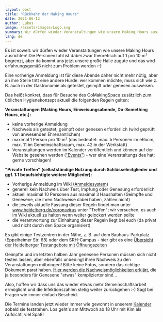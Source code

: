 ```yaml
---
layout: post
title: "Rückkehr der Making Hours"
date: 2021-06-12 
author: Lukas
image: /assets/images/Logo.svg
summary: Wir dürfen wieder Veranstaltungen wie unsere Making Hours ausrichten! Die Personenzahl ist begrenzt auf 1 pro 10 m², aber wir haben eine große Halle!
lang: de
---
```


Es ist soweit: wir dürfen wieder Veranstaltungen wie unsere Making Hours ausrichten! Die Personenzahl ist dabei zwar theoretisch auf 1 pro 10 m² begrenzt, aber da kommt uns jetzt unsere große Halle zugute und das wird erfahrungsgemäß nicht zum Problem werden :-)

Eine vorherige Anmeldung ist für diese Abende daher nicht mehr nötig, aber an ihre Stelle tritt eine andere Hürde: wer kommen möchte, muss sich wie z. B. auch in der Gastronomie als getestet, geimpft oder genesen ausweisen.

Das heißt konkret, dass für Besuche des CoMakingSpace zusätzlich zum üblichen Hygienekonzept aktuell die folgenden Regeln gelten:

**Veranstaltungen (Making Hours, Einweisungsabende, Do-Something Hours, etc.):**

- keine vorherige Anmeldung
- Nachweis als getestet, geimpft oder genesen erforderlich (wird geprüft von anwesenden Ehrenamtlichen)
- maximal 1 Person pro 10 m² (das bedeutet: max. 5 Personen im eRoom, max. 11 im Gemeinschaftsraum, max. 42 in der Werkstatt)
- Veranstaltungen werden im Kalender veröffentlich und können auf der Website gesehen werden (["Events"](https://www.comakingspace.org/kalender/)) - wer eine Veranstaltungsidee hat: gerne vorschlagen!
 

**"Private Treffen" (selbstständige Nutzung durch Schlüsselmitglieder und ggf. 1:1 beaufsichtigte weitere Mitglieder):**

- Vorherige Anmeldung im Wiki ([Anmeldesystem](https://wiki.comakingspace.de/Anmeldesystem))
- generell kein Nachweis über Test, Impfung oder Genesung erforderlich
- aktuell maximal 10 Personen aus maximal 3 Haushalten (Geimpfte und Genesene, die ihren Nachweise dabei haben, zählen nicht)
- die jeweils aktuelle Fassung dieser Regeln findet man unter www.heidelberg.de/coronavirus unter "Treffen"; wir versuchen, es auch im Wiki aktuell zu halten wenn weiter gelockert werden sollte
- die Verantwortung zur Einhaltung dieser Regeln liegt bei euch (da privat und nicht durch den Space organisiert)
 

Es gibt einige Testzentren in der Nähe, z. B. auf dem Bauhaus-Parkplatz (Eppelheimer Str. 68) oder dem SRH-Campus - hier gibt es eine [Übersicht der Heidelberger Testangebote mit Öffnungszeiten](https://www.heidelberg.de/hd/testangebote+in+heidelberg.html)

Geimpfte und im letzten halben Jahr genesene Personen müssen sich nicht testen lassen, aber ebenfalls unbedingt ihren Nachweis zu den Veranstaltungen mitbringen! Bitte keine Fotos, sondern das richtige Dokument parat haben. [Hier werden die Nachweismöglichkeiten erklärt](https://www.baden-wuerttemberg.de/en/service/aktuelle-infos-zu-corona/fragen-und-antworten-rund-um-corona/faq-nachweise-fuer-geimpfte-und-genesene-personen/), die ja besonders für Genesene "etwas" komplizierter sind... 

Also, hoffen wir dass uns das wieder etwas mehr Gemeinschaftsarbeit ermöglicht und die Infektionszahlen stetig weiter zurückgehen :-) Sagt bei Fragen wie immer einfach Bescheid.

Die Termine landen jetzt wieder immer wie gewohnt in unserem [Kalender](https://www.comakingspace.org/kalender/) sobald sie feststehen. Los geht's am Mittwoch ab 18 Uhr mit Kim als Aufsicht, viel Spaß!
